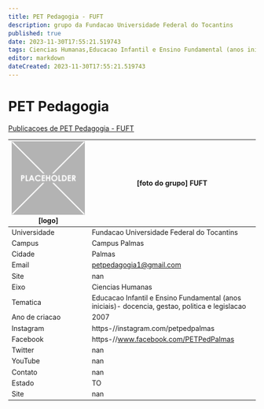 ```yaml
---
title: PET Pedagogia - FUFT
description: grupo da Fundacao Universidade Federal do Tocantins
published: true
date: 2023-11-30T17:55:21.519743
tags: Ciencias Humanas,Educacao Infantil e Ensino Fundamental (anos iniciais)- docencia, gestao, politica e legislacao
editor: markdown
dateCreated: 2023-11-30T17:55:21.519743
---
```


# PET Pedagogia

[Publicacoes de PET Pedagogia - FUFT](/atividade/174PETPedagogiaFUFT/feed.md)

| ![placeholder.png](/placeholder.png) [logo] | [foto do grupo] FUFT         |
| ------------------------------------------- | ------------------------------------------------- |
| Universidade                                | Fundacao Universidade Federal do Tocantins      |
| Campus                                      | Campus Palmas            |
| Cidade                                      | Palmas             |
| Email                                       | petpedagogia1@gmail.com             |
| Site                                        | nan              |
| Eixo                                        | Ciencias Humanas              |
| Tematica                                    | Educacao Infantil e Ensino Fundamental (anos iniciais)- docencia, gestao, politica e legislacao          |
| Ano de criacao                              | 2007        |
| Instagram                                   | https-//instagram.com/petpedpalmas         |
| Facebook                                    | https-//www.facebook.com/PETPedPalmas          |
| Twitter                                     | nan           |
| YouTube                                     | nan           |
| Contato                                     | nan         |
| Estado                                      |  TO            |
| Site                                        | nan |
